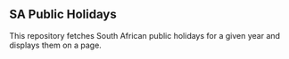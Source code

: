 ## SA Public Holidays
This repository fetches South African public holidays for a given year and displays them on a page.

